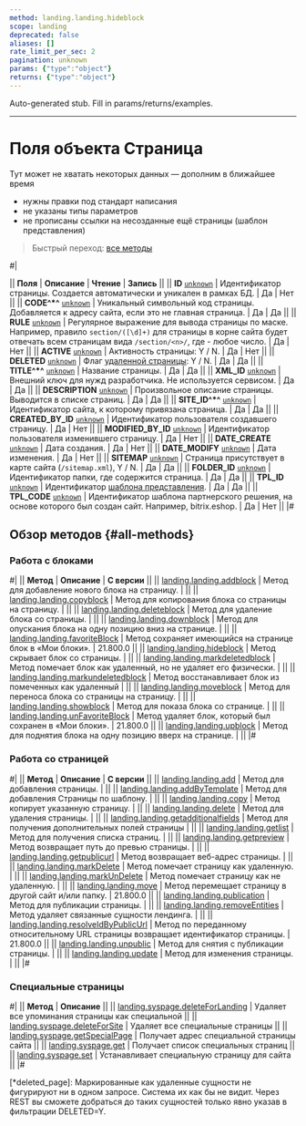 ```yaml
---
method: landing.landing.hideblock
scope: landing
deprecated: false
aliases: []
rate_limit_per_sec: 2
pagination: unknown
params: {"type":"object"}
returns: {"type":"object"}
---
```


Auto-generated stub. Fill in params/returns/examples.

---

# Поля объекта Страница



Тут может не хватать некоторых данных — дополним в ближайшее время







- нужны правки под стандарт написания
- не указаны типы параметров
- не прописаны ссылки на несозданные ещё страницы (шаблон представления)





> Быстрый переход: [все методы](#all-methods) 

#|

|| **Поля** | **Описание** | **Чтение** | **Запись** ||
|| **ID**
[`unknown`](../../data-types.md) | Идентификатор страницы. Создается автоматически и уникален в рамках БД. | Да | Нет ||
|| **CODE^*^**
[`unknown`](../../data-types.md) | Уникальный символьный код страницы. Добавляется к адресу сайта, если это не главная страница. | Да | Да ||
|| **RULE**
[`unknown`](../../data-types.md) | Регулярное выражение для вывода страницы по маске. Например, правило `section/([\d]+)` для страницы в корне сайта будет отвечать всем страницам вида `/section/<n>/`, где <n> - любое число. | Да | Нет ||
|| **ACTIVE**
[`unknown`](../../data-types.md) | Активность страницы: Y / N. | Да | Нет ||
|| **DELETED**
[`unknown`](../../data-types.md) | Флаг [удаленной страницы](*deleted_page): Y / N.  | Да | Да ||
|| **TITLE^*^**
[`unknown`](../../data-types.md) | Название страницы. | Да | Да ||
|| **XML_ID**
[`unknown`](../../data-types.md) | Внешний ключ для нужд разработчика. Не используется сервисом. | Да | Да ||
|| **DESCRIPTION**
[`unknown`](../../data-types.md) | Произвольное описание страницы. Выводится в списке страниц. | Да | Да ||
|| **SITE_ID^*^**
[`unknown`](../../data-types.md) | Идентификатор сайта, к которому привязана страница. | Да | Да ||
|| **CREATED_BY_ID**
[`unknown`](../../data-types.md) | Идентификатор пользователя создавшего страницу. | Да | Нет ||
|| **MODIFIED_BY_ID**
[`unknown`](../../data-types.md) | Идентификатор пользователя изменившего страницу. | Да | Нет ||
|| **DATE_CREATE**
[`unknown`](../../data-types.md) | Дата создания. | Да | Нет ||
|| **DATE_MODIFY**
[`unknown`](../../data-types.md) | Дата изменения. | Да | Нет ||
|| **SITEMAP**
[`unknown`](../../data-types.md) | Страница присутствует в карте сайта (`/sitemap.xml`), Y / N. | Да | Да ||
|| **FOLDER_ID**
[`unknown`](../../data-types.md) | Идентификатор папки, где содержится страница. | Да | Да ||
|| **TPL_ID**
[`unknown`](../../data-types.md) | Идентификатор [шаблона представления](../template/index.md). | Да | Да ||
|| **TPL_CODE**
[`unknown`](../../data-types.md) | Идентификатор шаблона партнерского решения, на основе которого был создан сайт. Например, bitrix.eshop. | Да | Нет ||
|#



## Обзор методов {#all-methods}

### Работа с блоками

#|
|| **Метод** | **Описание** | **С версии** ||
|| [landing.landing.addblock](./block-methods/landing-landing-add-block.md) | Метод для добавление нового блока на страницу. | ||
|| [landing.landing.copyblock](./block-methods/landing-landing-copy-block.md) | Метод для копирования блока со страницы на страницу. | ||
|| [landing.landing.deleteblock](./block-methods/landing-landing-delete-block.md) | Метод для удаление блока со страницы. | ||
|| [landing.landing.downblock](./block-methods/landing-landing-down-block.md) | Метод для опускания блока на одну позицию вниз на странице. | ||
|| [landing.landing.favoriteBlock](./block-methods/landing-landing-favorite-block.md) | Метод сохраняет имеющийся на странице блок в «Мои блоки». | 21.800.0 ||
|| [landing.landing.hideblock](./block-methods/landing-landing-hide-block.md) | Метод скрывает блок со страницы. | ||
|| [landing.landing.markdeletedblock](./block-methods/landing-landing-mark-deleted-block.md) | Метод помечает блок как удаленный, но не удаляет его физически. | ||
|| [landing.landing.markundeletedblock](./block-methods/landing-landing-mark-undeleted-block.md) | Метод восстанавливает блок из помеченных как удаленный | ||
|| [landing.landing.moveblock](./block-methods/landing-landing-move-block.md) | Метод для переноса блока со страницы на страницу. | ||
|| [landing.landing.showblock](./block-methods/landing-landing-show-block.md) | Метод для показа блока со странице. | ||
|| [landing.landing.unFavoriteBlock](./block-methods/landing-landing-unfavorite-block.md) | Метод удаляет блок, который был сохранен в «Мои блоки». | 21.800.0 ||
|| [landing.landing.upblock](./block-methods/landing-landing-up-block.md) | Метод для поднятия блока на одну позицию вверх на странице. | ||
|#

### Работа со страницей

#|
|| **Метод** | **Описание** | **С версии** ||
|| [landing.landing.add](./methods/landing-landing-add.md) | Метод для добавления страницы. | ||
|| [landing.landing.addByTemplate](./methods/landing-landing-add-by-template.md) | Метод для добавления Страницы по шаблону. | ||
|| [landing.landing.copy](./methods/landing-landing-copy.md) | Метод копирует указанную страницу. | ||
|| [landing.landing.delete](./methods/landing-landing-delete.md) | Метод для удаления страницы. | ||
|| [landing.landing.getadditionalfields](./methods/landing-landing-get-additional-fields.md) | Метод для получения дополнительных полей страницы | ||
|| [landing.landing.getlist](./methods/landing-landing-get-list.md) | Метод для получения списка страниц. | ||
|| [landing.landing.getpreview](./methods/landing-landing-get-preview.md) | Метод возвращает путь до превью страницы. | ||
|| [landing.landing.getpublicurl](./methods/landing-landing-get-public-url.md) | Метод возвращает веб-адрес страницы. | ||
|| [landing.landing.markDelete](./methods/landing-landing-mark-delete.md) | Метод помечает страницу как удаленную. | ||
|| [landing.landing.markUnDelete](./methods/landing-landing-mark-undelete.md) | Метод помечает страницу как не удаленную. | ||
|| [landing.landing.move](./methods/landing-landing-move.md) | Метод перемещает страницу в другой сайт и/или папку. | 21.800.0 ||
|| [landing.landing.publication](./methods/landing-landing-publication.md) | Метод для публикации страницы. | ||
|| [landing.landing.removeEntities](./methods/landing-landing-remove-entities.md) | Метод удаляет связанные сущности лендинга. | ||
|| [landing.landing.resolveIdByPublicUrl](./methods/landing-landing-resolve-id-by-public-url.md) | Метод по переданному относительному URL страницы возвращает идентификатор страницы. | 21.800.0 ||
|| [landing.landing.unpublic](./methods/landing-landing-unpublic.md) | Метод для снятия с публикации страницы. | ||
|| [landing.landing.update](./methods/landing-landing-update.md) | Метод для изменения страницы. | ||
|#

### Специальные страницы

#|
|| **Метод** | **Описание** ||
|| [landing.syspage.deleteForLanding](./special-pages/landing-syspage-delete-for-landing.md) | Удаляет все упоминания страницы как специальной ||
|| [landing.syspage.deleteForSite](./special-pages/landing-syspage-delete-for-site.md) | Удаляет все специальные страницы ||
|| [landing.syspage.getSpecialPage](./special-pages/landing-syspage-get-special-page.md) | Получает адрес специальной страницы сайта ||
|| [landing.syspage.get](./special-pages/landing-syspage-get.md) | Получает список специальных страниц ||
|| [landing.syspage.set](./special-pages/landing-syspage-set.md) | Устанавливает специальную страницу для сайта ||
|#

[*deleted_page]: Маркированные как удаленные сущности не фигурируют ни в одном запросе. Система их как бы не видит. Через REST вы сможете добраться до таких сущностей только явно указав в фильтрации DELETED=Y.


